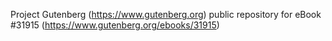 Project Gutenberg (https://www.gutenberg.org) public repository for eBook #31915 (https://www.gutenberg.org/ebooks/31915)
